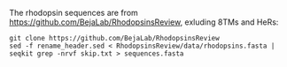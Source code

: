 The rhodopsin sequences are from https://github.com/BejaLab/RhodopsinsReview, exluding 8TMs and HeRs:

	git clone https://github.com/BejaLab/RhodopsinsReview
	sed -f rename_header.sed < RhodopsinsReview/data/rhodopsins.fasta | seqkit grep -nrvf skip.txt > sequences.fasta
